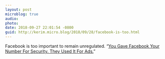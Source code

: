 ```yaml
---
layout: post
microblog: true
audio: 
photo: 
date: 2018-09-27 22:01:54 -0800
guid: http://kerim.micro.blog/2018/09/28/facebook-is-too.html
---
```

Facebook is too important to remain unregulated. “[You Gave Facebook Your Number For Security. They Used It For Ads.](https://www.eff.org/deeplinks/2018/09/you-gave-facebook-your-number-security-they-used-it-ads)”
